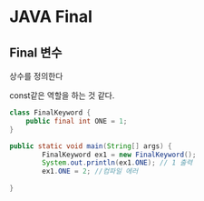 # JAVA Final

## Final 변수

상수를 정의한다

const같은 역할을 하는 것 같다.



```java
class FinalKeyword {
	public final int ONE = 1;
}

public static void main(String[] args) {
		FinalKeyword ex1 = new FinalKeyword();
		System.out.println(ex1.ONE); // 1 출력
		ex1.ONE = 2; //컴파일 에러
		
}
```

